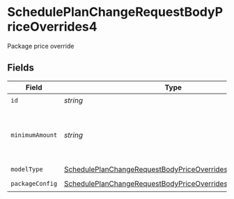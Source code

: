 # SchedulePlanChangeRequestBodyPriceOverrides4

Package price override


## Fields

| Field                                                                                                                                             | Type                                                                                                                                              | Required                                                                                                                                          | Description                                                                                                                                       | Example                                                                                                                                           |
| ------------------------------------------------------------------------------------------------------------------------------------------------- | ------------------------------------------------------------------------------------------------------------------------------------------------- | ------------------------------------------------------------------------------------------------------------------------------------------------- | ------------------------------------------------------------------------------------------------------------------------------------------------- | ------------------------------------------------------------------------------------------------------------------------------------------------- |
| `id`                                                                                                                                              | *string*                                                                                                                                          | :heavy_check_mark:                                                                                                                                | N/A                                                                                                                                               |                                                                                                                                                   |
| `minimumAmount`                                                                                                                                   | *string*                                                                                                                                          | :heavy_minus_sign:                                                                                                                                | The subscription's override minimum amount for this price.                                                                                        | 1.23                                                                                                                                              |
| `modelType`                                                                                                                                       | [SchedulePlanChangeRequestBodyPriceOverrides4ModelType](../../models/operations/scheduleplanchangerequestbodypriceoverrides4modeltype.md)         | :heavy_check_mark:                                                                                                                                | N/A                                                                                                                                               | package                                                                                                                                           |
| `packageConfig`                                                                                                                                   | [SchedulePlanChangeRequestBodyPriceOverrides4PackageConfig](../../models/operations/scheduleplanchangerequestbodypriceoverrides4packageconfig.md) | :heavy_check_mark:                                                                                                                                | N/A                                                                                                                                               |                                                                                                                                                   |